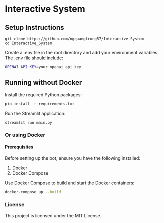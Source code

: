 # Interactive System

## Setup Instructions

```
git clone https://github.com/ngquangtrung57/Interactive-System
cd Interactive_System
```

Create a .env file in the root directory and add your environment variables. The .env file should include:

```bash
OPENAI_API_KEY=your_openai_api_key
```

## Running without Docker
Install the required Python packages:
```bash
pip install -r requirements.txt
```
Run the Streamlit application:
```
streamlit run main.py
```

### Or using Docker
#### Prerequisites

Before setting up the bot, ensure you have the following installed:

1. Docker
2. Docker Compose

Use Docker Compose to build and start the Docker containers:

```bash
docker-compose up --build
```


### License
This project is licensed under the MIT License.
